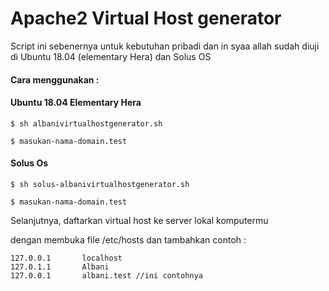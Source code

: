 # Apache2 Virtual Host generator

Script ini sebenernya untuk kebutuhan pribadi dan in syaa allah sudah diuji di Ubuntu 18.04 (elementary Hera) dan Solus OS



#### Cara menggunakan :


#### Ubuntu 18.04 Elementary Hera

    $ sh albanivirtualhostgenerator.sh
    
    $ masukan-nama-domain.test

#### Solus Os

    $ sh solus-albanivirtualhostgenerator.sh
    
    $ masukan-nama-domain.test



Selanjutnya, daftarkan virtual host ke server lokal komputermu

dengan membuka file /etc/hosts dan tambahkan contoh :

    127.0.0.1       localhost
    127.0.1.1       Albani
    127.0.0.1       albani.test //ini contohnya
